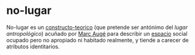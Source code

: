 # no-lugar

No-lugar es un [constructo-teorico](constructo-teorico.md) (que pretende ser antónimo del *lugar antropológico*) acuñado por [Marc Augé](https://es.wikipedia.org/wiki/No-lugar) para describir un [espacio](espacio.md) social ocupado pero no apropiado ni habitado realmente, y tiende a carecer de atributos identitarios.
